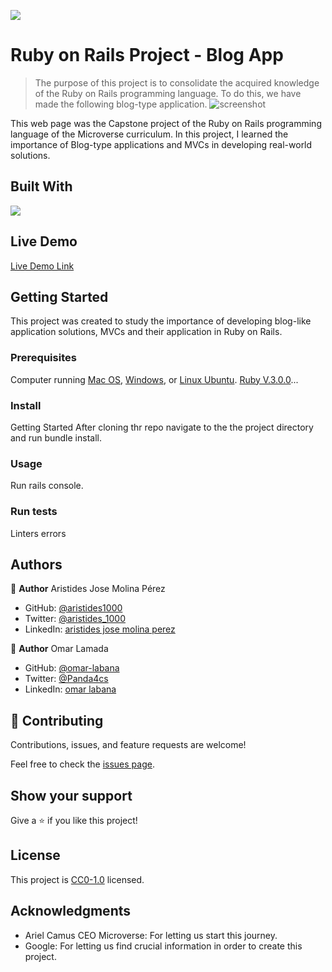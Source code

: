 ![](https://img.shields.io/badge/-Ruby_on_Rails-rgb(255%2C%2000%2C%2000)?style=plastic&logo=ruby-on-rails)

# Ruby on Rails Project - Blog App

> The purpose of this project is to consolidate the acquired knowledge of the Ruby on Rails programming language. To do this, we have made the following blog-type application.
![screenshot](./app_screenshot.png)

This web page was the Capstone project of the Ruby on Rails programming language of the Microverse curriculum.
In this project, I learned the importance of Blog-type applications and MVCs in developing real-world solutions.

## Built With

![](https://img.shields.io/badge/-Ruby_on_Rails-rgb(255%2C%2000%2C%2000)?style=plastic&logo=ruby-on-rails)

## Live Demo

[Live Demo Link](https://paiza.io/projects/aZiKP90ToWQC0d_EPdJXBQ)

## Getting Started

This project was created to study the importance of developing blog-like application solutions, MVCs and their application in Ruby on Rails.

### Prerequisites

Computer running [Mac OS](https://www.apple.com/macos/big-sur/), [Windows](https://www.microsoft.com/en-us/software-download/windows10), or [Linux Ubuntu](https://ubuntu.com/download). [Ruby V.3.0.0](https://www.ruby-lang.org/es/downloads/)...

### Install

Getting Started
After cloning thr repo navigate to the the project directory and run bundle install.

### Usage
Run rails console.

### Run tests
Linters errors

## Authors

👤 **Author**
Aristides Jose Molina Pérez

- GitHub: [@aristides1000](https://github.com/aristides1000)
- Twitter: [@aristides_1000](https://twitter.com/@aristides_1000)
- LinkedIn: [aristides jose molina perez](https://www.linkedin.com/in/aristides-jose-molina-perez-09b0579a)

👤 **Author**
Omar Lamada

- GitHub: [@omar-labana](https://github.com/omar-labana)
- Twitter: [@Panda4cs](https://twitter.com/Panda4cs)
- LinkedIn: [omar labana](https://www.linkedin.com/in/omar-labana/)

## 🤝 Contributing

Contributions, issues, and feature requests are welcome!

Feel free to check the [issues page](https://github.com/aristides1000/blog-app/issues).

## Show your support

Give a ⭐️ if you like this project!

## License

This project is [CC0-1.0](LICENSE) licensed.

## Acknowledgments

- Ariel Camus CEO Microverse: For letting us start this journey.
- Google: For letting us find crucial information in order to create this project.
